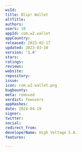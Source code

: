 ```yaml
---
wsId: 
title: Blip! Wallet
altTitle: 
authors: 
users: 10
appId: com.w2.wallet
appCountry: 
released: 2023-02-17
updated: 2023-03-10
version: '1.0'
stars: 
ratings: 
reviews: 
website: 
repository: 
issue: 
icon: com.w2.wallet.png
bugbounty: 
meta: removed
verdict: fewusers
appHashes: 
date: 2024-04-19
signer: 
twitter: 
social: 
redirect_from: 
developerName: High Voltage S.A.
features: 

---
```


